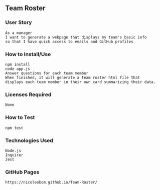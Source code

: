 ## Team Roster

### User Story
```
As a manager
I want to generate a webpage that displays my team's basic info
so that I have quick access to emails and GitHub profiles
```
### How to Install/Use
```
npm install
node app.js
Answer questions for each team member
When finished, it will generate a team roster html file that
displays each team member in their own card summarizing their data.
```

### Licenses Required
```
None
```

### How to Test
```
npm test
```

### Technologies Used
```
Node.js
Inquirer
Jest
```

### GitHub Pages
```
https://nicoleobom.github.io/Team-Roster/
```
